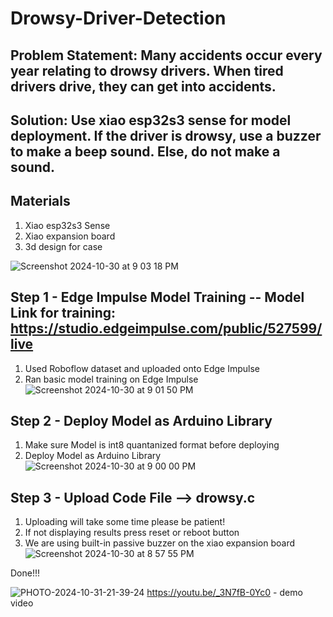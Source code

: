 # Drowsy-Driver-Detection
## Problem Statement: Many accidents occur every year relating to drowsy drivers. When tired drivers drive, they can get into accidents.

## Solution: Use xiao esp32s3 sense for model deployment. If the driver is drowsy, use a buzzer to make a beep sound. Else, do not make a sound.

## Materials
  1. Xiao esp32s3 Sense
  2. Xiao expansion board
 3. 3d design for case
    
 ![Screenshot 2024-10-30 at 9 03 18 PM](https://github.com/user-attachments/assets/d79a8414-7aa7-4bb6-a70e-e047fd1166b8)
## Step 1 - Edge Impulse Model Training -- Model Link for training: https://studio.edgeimpulse.com/public/527599/live
   1. Used Roboflow dataset and uploaded onto Edge Impulse
   2. Ran basic model training on Edge Impulse
![Screenshot 2024-10-30 at 9 01 50 PM](https://github.com/user-attachments/assets/68dae959-e43a-475d-9cfc-d542705e6360)
## Step 2 - Deploy Model as Arduino Library
  1. Make sure Model is int8 quantanized format before deploying
  2. Deploy Model as Arduino Library
  ![Screenshot 2024-10-30 at 9 00 00 PM](https://github.com/user-attachments/assets/5fbac9be-b14e-4d80-85b0-736a7fe7d093)


## Step 3 - Upload Code File --> drowsy.c
   1. Uploading will take some time please be patient!
   2. If not displaying results press reset or reboot button
   3. We are using built-in passive buzzer on the xiao expansion board
![Screenshot 2024-10-30 at 8 57 55 PM](https://github.com/user-attachments/assets/bc937236-31c6-46dc-9e11-7f8528fcdabb)

Done!!!

![PHOTO-2024-10-31-21-39-24](https://github.com/user-attachments/assets/f992d76f-2abc-43dc-8848-05e13ac021a2)
https://youtu.be/_3N7fB-0Yc0 - demo video
